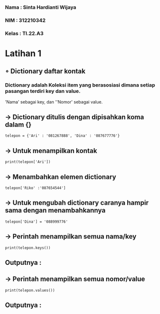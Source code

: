 ### Nama : Sinta Hardianti Wijaya

### NIM : 312210342

### Kelas : TI.22.A3

# Latihan 1 

## ∘ Dictionary daftar kontak

### Dictionary adalah Koleksi item yang berasosiasi dimana setiap pasangan terdiri key dan value.

'Nama' sebagai key, dan ''Nomor' sebagai value.

## -> Dictionary ditulis dengan dipisahkan koma dalam {}

```
telepon = {'Ari' : '081267888', 'Dina' : '087677776'}
```

## -> Untuk menampilkan kontak

```
print(telepon['Ari'])
```

## -> Menambahkan elemen dictionary

```
telepon['Riko' :'087654544']
```

## -> Untuk mengubah dictionary caranya hampir sama dengan menambahkannya

```
telepon['Dina'] = '088999776'
```

## -> Perintah menampilkan semua nama/key

```
print(telepon.keys())
```

## Outputnya :



## -> Perintah menampilkan semua nomor/value

```
print(telepon.values())
```

## Outputnya :


